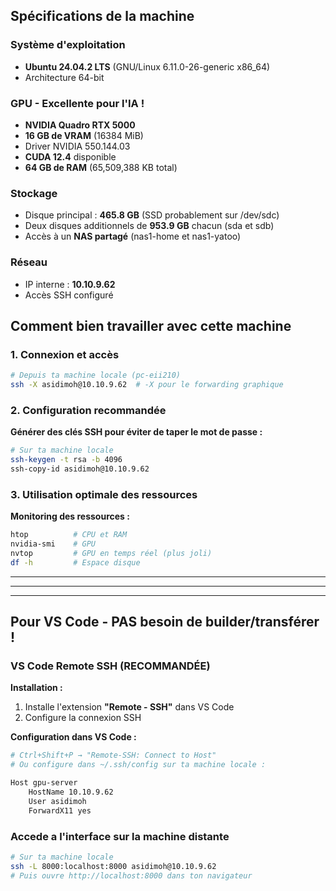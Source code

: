 ## **Spécifications de la machine**

### **Système d'exploitation**
- **Ubuntu 24.04.2 LTS** (GNU/Linux 6.11.0-26-generic x86_64)
- Architecture 64-bit

### **GPU - Excellente pour l'IA !**
- **NVIDIA Quadro RTX 5000**
- **16 GB de VRAM** (16384 MiB)
- Driver NVIDIA 550.144.03
- **CUDA 12.4** disponible
- **64 GB de RAM** (65,509,388 KB total)

### **Stockage**
- Disque principal : **465.8 GB** (SSD probablement sur /dev/sdc)
- Deux disques additionnels de **953.9 GB** chacun (sda et sdb)
- Accès à un **NAS partagé** (nas1-home et nas1-yatoo)

### **Réseau**
- IP interne : **10.10.9.62**
- Accès SSH configuré

## **Comment bien travailler avec cette machine**

### **1. Connexion et accès**
```bash
# Depuis ta machine locale (pc-eii210)
ssh -X asidimoh@10.10.9.62  # -X pour le forwarding graphique
```

### **2. Configuration recommandée**

**Générer des clés SSH pour éviter de taper le mot de passe :**
```bash
# Sur ta machine locale
ssh-keygen -t rsa -b 4096
ssh-copy-id asidimoh@10.10.9.62
```

### **3. Utilisation optimale des ressources**

**Monitoring des ressources :**
```bash
htop          # CPU et RAM
nvidia-smi    # GPU
nvtop         # GPU en temps réel (plus joli)
df -h         # Espace disque
```


---
---
---

## **Pour VS Code - PAS besoin de builder/transférer !**

### **VS Code Remote SSH (RECOMMANDÉE)**

**Installation :**
1. Installe l'extension **"Remote - SSH"** dans VS Code
2. Configure la connexion SSH

**Configuration dans VS Code :**
```bash
# Ctrl+Shift+P → "Remote-SSH: Connect to Host"
# Ou configure dans ~/.ssh/config sur ta machine locale :

Host gpu-server
    HostName 10.10.9.62
    User asidimoh
    ForwardX11 yes
```

### **Accede a l'interface sur la machine distante**
```bash
# Sur ta machine locale
ssh -L 8000:localhost:8000 asidimoh@10.10.9.62
# Puis ouvre http://localhost:8000 dans ton navigateur
```